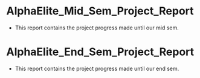 # AlphaElite_Mid_Sem_Project_Report
- This report contains the project progress made until our mid sem.
 
# AlphaElite_End_Sem_Project_Report
- This report contains the project progress made until our end sem.
